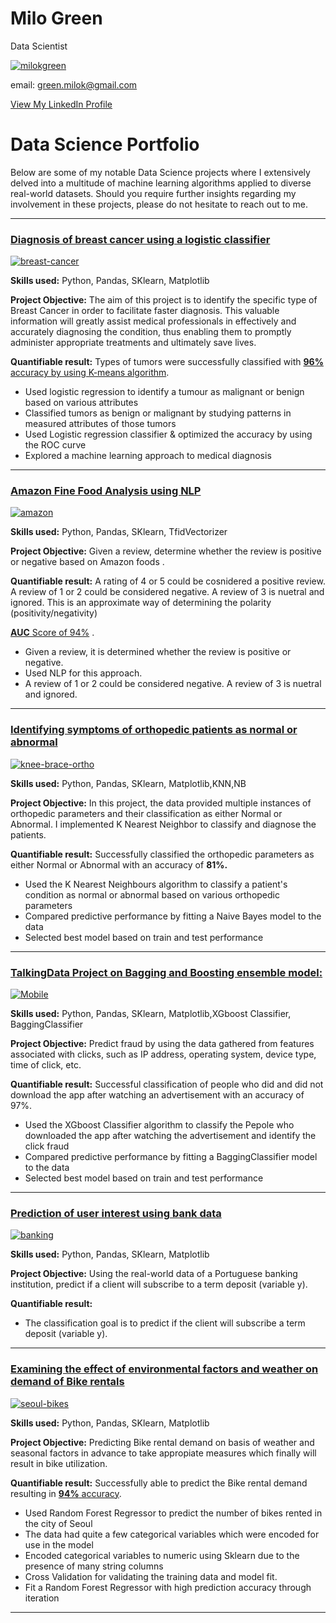 # Milo Green
Data Scientist

[![milokgreen](https://user-images.githubusercontent.com/105948938/210701763-c42b2db9-5fb0-4d9a-a64a-57dbbb57a349.png)](https://www.linkedin.com/in/kelsey-m-green/)

email: green.milok@gmail.com

[View My LinkedIn Profile](https://www.linkedin.com/in/kelsey-m-green/)


# Data Science Portfolio

Below are some of my notable Data Science projects where I extensively delved into a multitude of machine learning algorithms applied to diverse real-world datasets. Should you require further insights regarding my involvement in these projects, please do not hesitate to reach out to me.
***
### [Diagnosis of breast cancer using a logistic classifier](https://github.com/mkgreen/Breast-Cancer-Classification)

[![breast-cancer](https://user-images.githubusercontent.com/105948938/210696322-7f632410-13c6-4aab-8e00-bf7552a32917.jpeg)](https://github.com/mkgreen/Breast-Cancer-Classification)


**Skills used:** Python, Pandas, SKlearn, Matplotlib

**Project Objective:** The aim of this project is to identify the specific type of Breast Cancer in order to facilitate faster diagnosis. This valuable information will greatly assist medical professionals in effectively and accurately diagnosing the condition, thus enabling them to promptly administer appropriate treatments and ultimately save lives.

**Quantifiable result:** Types of tumors were successfully classified with [**96%** accuracy by using K-means algorithm](https://github.com/mkgreen/Breast-Cancer-Classification/blob/main/Breast_cancer_classification_algorithm.ipynb).

- Used logistic regression to identify a tumour as malignant or benign based on various attributes
- Classified tumors as benign or malignant by studying patterns in measured attributes of those tumors
- Used Logistic regression classifier & optimized the accuracy by using the ROC curve
- Explored a machine learning approach to medical diagnosis

***
### [Amazon Fine Food Analysis using NLP](https://github.com/mkgreen/NLP-Amazon-Reviews/blob/main/README.md)

[![amazon](https://user-images.githubusercontent.com/105948938/214133955-1eba5605-2603-404a-864a-707892271c7b.jpeg)](https://github.com/mkgreen/NLP-Amazon-Reviews/blob/main/README.md)


**Skills used:** Python, Pandas, SKlearn, TfidVectorizer

**Project Objective:** Given a review, determine whether the review is positive or negative based on Amazon foods .

**Quantifiable result:** A rating of 4 or 5 could be cosnidered a positive review. A review of 1 or 2 could be considered negative. A review of 3 is nuetral and ignored. This is an approximate way of determining the polarity (positivity/negativity) 

[**AUC** Score of 94%](https://github.com/mkgreen/NLP-Amazon-Reviews/blob/main/NLP_Project_Amazon_Reviews.ipynb) .
- Given a review, it is determined whether the review is positive or negative.
- Used NLP for this approach.
- A review of 1 or 2 could be considered negative. A review of 3 is nuetral and ignored.

***
### [Identifying symptoms of orthopedic patients as normal or abnormal](https://github.com/mkgreen/Orthopedic-Patients-Classification-KNN-NB)

[![knee-brace-ortho](https://user-images.githubusercontent.com/105948938/210697291-f37f4d78-f7f5-48e8-b7fd-4375a9254df3.png)](https://github.com/mkgreen/Orthopedic-Patients-Classification-KNN-NB)

**Skills used:** Python, Pandas, SKlearn, Matplotlib,KNN,NB

**Project Objective:** In this project, the data provided multiple instances of orthopedic parameters and their classification as either Normal or Abnormal. I implemented K Nearest Neighbor to classify and diagnose the patients.

**Quantifiable result:** Successfully classified the orthopedic parameters as either Normal or Abnormal with an accuracy of **81%.**

- Used the K Nearest Neighbours algorithm to classify a patient's condition as normal or abnormal based on various orthopedic parameters
- Compared predictive performance by fitting a Naive Bayes model to the data
- Selected best model based on train and test performance

***

### [TalkingData Project on Bagging and Boosting ensemble model:](https://github.com/mkgreen/Fraud-Detection-DT-Ensemble/blob/main/Bagging_and_Boosting_Esemble_Project.ipynb)

[![Mobile](https://user-images.githubusercontent.com/105948938/210698301-3cab65b9-c084-47a4-915f-a092d8377d9e.jpeg)](https://github.com/mkgreen/Fraud-Detection-DT-Ensemble/blob/main/Bagging_and_Boosting_Esemble_Project.ipynb)


**Skills used:** Python, Pandas, SKlearn, Matplotlib,XGboost Classifier, BaggingClassifier

**Project Objective:** Predict fraud by using the data gathered from features associated with clicks, such as IP address, operating system, device type, time of click, etc.

**Quantifiable result:** Successful classification of people who did and did not download the app after watching an advertisement with an accuracy of 97%.

- Used the XGboost Classifier algorithm to classify the Pepole who downloaded the app after watching the advertisement and identify the click fraud
- Compared predictive performance by fitting a BaggingClassifier model to the data
- Selected best model based on train and test performance

***
### [Prediction of user interest using bank data](https://github.com/mkgreen/Banking-Classification-Logistic-Regression/blob/main/Portugese%20Banking%20Classification.ipynb)

[![banking](https://user-images.githubusercontent.com/105948938/210697085-9f12b658-be7a-4493-afd1-10c9aaf397d5.jpeg)](https://github.com/mkgreen/Banking-Classification-Logistic-Regression/blob/main/Portugese%20Banking%20Classification.ipynb)


**Skills used:** Python, Pandas, SKlearn, Matplotlib

**Project Objective:** Using the real-world data of a Portuguese banking institution, predict if a client will subscribe to a term deposit (variable y).

**Quantifiable result:**

- The classification goal is to predict if the client will subscribe a term deposit (variable y).

***

### [Examining the effect of environmental factors and weather on demand of Bike rentals](https://github.com/mkgreen/Bike-Rental-Demand/blob/main/Linear_Regression_Project_Seoul_Bike_Data.ipynb)

[![seoul-bikes](https://user-images.githubusercontent.com/105948938/210696437-cb69d9ae-3f14-4792-a80c-0c6f938cac36.jpeg)](https://github.com/mkgreen/Bike-Rental-Demand/blob/main/Linear_Regression_Project_Seoul_Bike_Data.ipynb)


**Skills used:** Python, Pandas, SKlearn, Matplotlib

**Project Objective:** Predicting Bike rental demand on basis of weather and seasonal factors in advance to take appropiate measures which finally will result in bike utilization.

**Quantifiable result:** Successfully able to predict the Bike rental demand resulting in [**94%** accuracy](https://github.com/mkgreen/Bike-Rental-Demand/blob/main/Linear_Regression_Project_Seoul_Bike_Data.ipynb).

- Used Random Forest Regressor to predict the number of bikes rented in the city of Seoul
- The data had quite a few categorical variables which were encoded for use in the model
- Encoded categorical variables to numeric using Sklearn due to the presence of many string columns
- Cross Validation for validating the training data and model fit.
- Fit a Random Forest Regressor with high prediction accuracy through iteration

***
